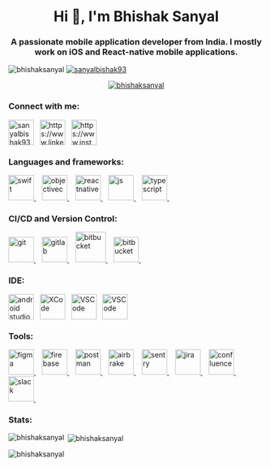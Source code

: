 <h1 align="center">Hi 👋, I'm Bhishak Sanyal</h1>
<h3 align="center">A passionate mobile application developer from India. I mostly work on iOS and React-native mobile applications.</h3>

<p align="left"> <img src="https://komarev.com/ghpvc/?username=bhishaksanyal&label=Profile%20views&color=0e75b6&style=flat" alt="bhishaksanyal" /> <a href="https://twitter.com/sanyalbishak93" target="blank"><img src="https://img.shields.io/twitter/follow/sanyalbishak93?logo=twitter&style=for-the-badge" alt="sanyalbishak93" /></a></p>

<p align="center"> <a href="https://github.com/ryo-ma/github-profile-trophy"><img src="https://github-profile-trophy.vercel.app/?username=bhishaksanyal&theme=tokyonight&title=MultiLanguage,Commit,Repositories,PullRequest,Issues,Stars" alt="bhishaksanyal" /></a> </p>

<p align="left">  </p>

<h3 align="left">Connect with me:</h3>
<p align="left">
<a href="https://twitter.com/sanyalbishak93" target="blank"><img align="center" src="https://cdn-icons-png.flaticon.com/512/4494/4494481.png" alt="sanyalbishak93" height="50" width="50" /></a>&nbsp;&nbsp;
<a href="https://linkedin.com/in/bhishaksanyal/" target="blank"><img align="center" src="https://cdn-icons-png.flaticon.com/512/3536/3536505.png" alt="https://www.linkedin.com/in/bhishaksanyal/" height="50" width="50" /></a>&nbsp;&nbsp;
<a href="https://www.instagram.com/bhishaksanyal/" target="blank"><img align="center" src="https://cdn-icons-png.flaticon.com/512/174/174855.png" alt="https://www.instagram.com/bhishaksanyal/" height="50" width="50" /></a>&nbsp;&nbsp;
</p>


<h3 align="left">Languages and frameworks:</h3>
<p align="left">
  <a href="https://developer.apple.com/swift/" target="_blank" rel="noreferrer"> <img src="https://cdn.cdnlogo.com/logos/s/13/swift.svg" alt="swift" width="50" height="50"/> </a>&nbsp;&nbsp;
  <a href="https://developer.apple.com/library/archive/documentation/Cocoa/Conceptual/ProgrammingWithObjectiveC/Introduction/Introduction.html" target="_blank" rel="noreferrer"> <img src="https://www.vectorlogo.zone/logos/apple_objectivec/apple_objectivec-icon.svg" alt="objectivec" width="50" height="50"/> </a>&nbsp;&nbsp;
  <a href="https://reactnative.dev/" target="_blank" rel="noreferrer"> <img src="https://reactnative.dev/img/header_logo.svg" alt="reactnative" width="50" height="50"/> </a> &nbsp;&nbsp;
  <a href="#" target="_blank" rel="noreferrer"> <img src="https://openclipart.org/download/272343/1486640684.svg" alt="js" width="50" height="50"/> </a> &nbsp;&nbsp;
  <a href="#" target="_blank" rel="noreferrer"> <img src="https://upload.wikimedia.org/wikipedia/commons/thumb/4/4c/Typescript_logo_2020.svg/2048px-Typescript_logo_2020.svg.png" alt="typescript" width="50" height="50"/> </a> &nbsp;&nbsp;
</p>

<h3 align="left">CI/CD and Version Control:</h3>
<p align="left"> 
  <a href="https://git-scm.com/" target="_blank" rel="noreferrer"> <img src="https://www.vectorlogo.zone/logos/git-scm/git-scm-icon.svg" alt="git" width="50" height="50"/> </a> &nbsp;&nbsp;
  <a href="https://git-scm.com/" target="_blank" rel="noreferrer"> <img src="https://user-images.githubusercontent.com/26772694/209968659-155744d8-6e75-459e-b967-394a96302725.svg" alt="gitlab" width="50" height="50"/> </a> &nbsp;&nbsp;
  <a href="https://git-scm.com/" target="_blank" rel="noreferrer"> <img src="https://user-images.githubusercontent.com/26772694/209969616-cd2367ba-7869-4b32-ba57-56c057e5aefe.svg" alt="bitbucket" width="60" height="60"/> </a> &nbsp;&nbsp;
  <a href="https://git-scm.com/" target="_blank" rel="noreferrer"> <img src="https://user-images.githubusercontent.com/26772694/209973638-f69c358a-8a67-4203-aa50-3f866d64cbd1.png" alt="bitbucket" width="50" height="50"/> </a> &nbsp;&nbsp;
</p>

<h3 align="left">IDE:</h3>
<p align="left"> 
  <a href="https://user-images.githubusercontent.com/26772694/209842351-c14d23e3-19b1-4251-a420-56fdeee57d85.svg" target="blank"><img align="center"     src="https://user-images.githubusercontent.com/26772694/209842351-c14d23e3-19b1-4251-a420-56fdeee57d85.svg" alt="android studio" height="50"               width="50" /></a>&nbsp;&nbsp;
  <a href="https://developer.apple.com/assets/elements/icons/xcode-12/xcode-12-96x96_2x.png" target="#"><img align="center" src="https://developer.apple.com/assets/elements/icons/xcode-12/xcode-12-96x96_2x.png" alt="XCode" height="50" width="50" /></a>&nbsp;&nbsp;
  <a href="https://img.icons8.com/color/512/visual-studio-code-2019.png" target="#"><img align="center" src="https://img.icons8.com/color/512/visual-studio-code-2019.png" alt="VSCode" height="50" width="50" /></a>&nbsp;&nbsp;
  <a href="https://seeklogo.com/images/A/atom-logo-19BD90FF87-seeklogo.com.png" target="#"><img align="center" src="https://seeklogo.com/images/A/atom-logo-19BD90FF87-seeklogo.com.png" alt="VSCode" height="50" width="50" /></a>&nbsp;&nbsp;
</p>

<h3 align="left">Tools:</h3>
<p align="left"> 
  <a href="https://www.figma.com/" target="_blank" rel="noreferrer"> <img src="https://www.vectorlogo.zone/logos/figma/figma-icon.svg" alt="figma" width="50" height="50"/> </a> &nbsp;&nbsp;
  <a href="https://firebase.google.com/" target="_blank" rel="noreferrer"> <img src="https://www.vectorlogo.zone/logos/firebase/firebase-icon.svg" alt="firebase" width="50" height="50"/> </a>&nbsp;&nbsp; 
  <a href="https://postman.com" target="_blank" rel="noreferrer"> <img src="https://www.vectorlogo.zone/logos/getpostman/getpostman-icon.svg" alt="postman" width="50" height="50"/> </a> &nbsp;&nbsp;
  <a href="#" target="_blank" rel="noreferrer"> <img src="https://user-images.githubusercontent.com/26772694/210081088-53f79c00-56f3-430e-a96e-8daccf3fe3f9.png" alt="airbrake" width="50" height="50"/> </a> &nbsp;&nbsp;
  <a href="#" target="_blank" rel="noreferrer"> <img src="https://user-images.githubusercontent.com/26772694/210081316-074067b2-f9c7-4622-b85d-56ede4e0815e.png" alt="sentry" width="50" height="50"/> </a> &nbsp;&nbsp;
  <a href="#" target="_blank" rel="noreferrer"> <img src="https://user-images.githubusercontent.com/26772694/210081431-9711f747-1383-4ee3-93c6-d076b0a97a97.png" alt="jira" width="50" height="50"/> </a> &nbsp;&nbsp;
  <a href="#" target="_blank" rel="noreferrer"> <img src="https://user-images.githubusercontent.com/26772694/210081556-ce820bfc-265d-4fd6-9cb6-675893378765.png" alt="confluence" width="50" height="50"/> </a> &nbsp;&nbsp;
    <a href="#" target="_blank" rel="noreferrer"> <img src="https://user-images.githubusercontent.com/26772694/210231919-5f9b10b5-8a5a-4c44-b034-8b06bf45df5f.png" alt="slack" width="50" height="50"/> </a> &nbsp;&nbsp;
</p>

<h3 align="left">Stats:</h3>
<p><img align="left" src="https://github-readme-stats.vercel.app/api/top-langs?username=bhishaksanyal&show_icons=true&locale=en&layout=compact" alt="bhishaksanyal" /></p>

<p>&nbsp;<img align="center" src="https://github-readme-stats.vercel.app/api?username=bhishaksanyal&show_icons=true&locale=en" alt="bhishaksanyal" /></p>

<p><img align="center" src="https://github-readme-streak-stats.herokuapp.com/?user=bhishaksanyal&" alt="bhishaksanyal" /></p>
